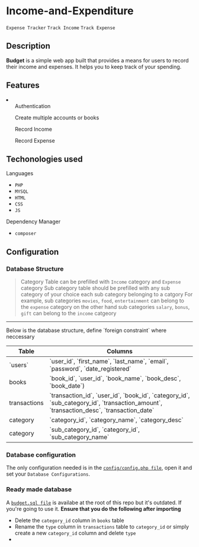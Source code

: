 # Income-and-Expenditure
`Expense Tracker` `Track Income` `Track Expense` <br>

## Description
<p>
<b>Budget</b> is a simple web app built that provides a means for users to record their income and expenses. It helps you to keep track of your spending.
</p>

## Features
<li>
<ul>Authentication</ul>
<ul>Create multiple accounts or books</ul>
<ul>Record Income</ul>
<ul>Record Expense</ul>
</li>

## Techonologies used

Languages 
* `PHP`
* `MYSQL`
* `HTML` 
* `CSS`
* `JS`

Dependency Manager
* `composer`

## Configuration

### Database Structure

> Category Table can be prefilled with `Income` category and `Expense` category
> Sub category table should be prefilled with any sub category of your choice
> each sub category belonging to a catgory
> For example, sub categories `movies`, `food`, `entertainment` can belong to the `expense` category
> on the other hand sub categories `salary`, `bonus`, `gift` can belong to the `income` catgeory
<hr>
Below is the database structure, define `foreign constraint` where neccessary
<table>
    <thead>
        <tr>
            <th>Table</th>
            <th>Columns</th>
        </tr>
    </thead>
    <tbody>
        <tr>
            <td>`users`</td>
            <td>`user_id`, `first_name`, `last_name`, `email`, `password`, `date_registered`</td>
        </tr>
        <tr>
            <td>books</td>
            <td>`book_id`, `user_id`, `book_name`, `book_desc`, `book_date`)</td>
        </tr>
        <tr>
            <td>transactions</td>
            <td>`transaction_id`, `user_id`, `book_id`, `category_id`, `sub_category_id`, `transaction_amount`, `transaction_desc`, `transaction_date`</td>
        </tr>
        <tr>
            <td>category</td>
            <td>`category_id`, `category_name`, `category_desc`</td>
        </tr>
        <tr>
            <td>category</td>
            <td>`sub_category_id`, `category_id`, `sub_category_name`</td>
        </tr>
    </tbody>
</table>

### Database configuration 
The only configuration needed is in the [`config/config.php file`](config/config.php), open it and set your `Database Configurations`.

### Ready made database
A [`budget.sql file`](budget.sql) is availabe at the root of this repo but it's outdated. If you're going to use it. <b>Ensure that you do the following after importing</b>

* Delete the `category_id` column in `books` table
* Rename the `type` column in `transactions` table to `category_id` or simply create a new `category_id` column and delete `type`
*
<br>
<!-- ## Live Test
Coming soon... -->
